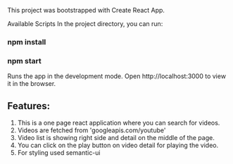 This project was bootstrapped with Create React App.

Available Scripts
In the project directory, you can run:

### npm install
### npm start
Runs the app in the development mode.
Open http://localhost:3000 to view it in the browser.

## Features:

1. This is a one page react application where you can search for videos.
2. Videos are fetched from 'googleapis.com/youtube'
3. Video list is showing right side and detail on the middle of the page. 
4. You can click on the play button on video detail for playing the video. 
5. For styling used semantic-ui


